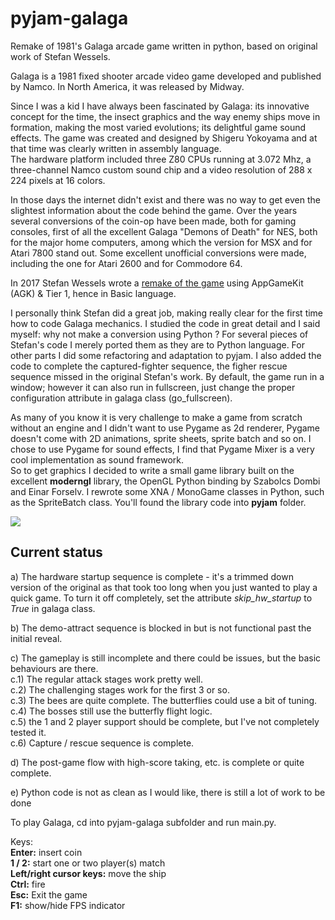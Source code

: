 # pyjam-galaga
Remake of 1981's Galaga arcade game written in python, based on original work of Stefan Wessels.

Galaga is a 1981 fixed shooter arcade video game developed and published by Namco. In North America, it was released
by Midway.

Since I was a kid I have always been fascinated by Galaga: its innovative concept for the time, the insect graphics
and the way enemy ships move in formation, making the most varied evolutions; its delightful game sound effects.
The game was created and designed by Shigeru Yokoyama and at that time was clearly written in assembly language.  
The hardware platform included three Z80 CPUs running at 3.072 Mhz, a three-channel Namco custom sound chip
and a video resolution of 288 x 224 pixels at 16 colors.  

In those days the internet didn't exist and there was no way to get even the slightest information about the code
behind the game. Over the years several conversions of the coin-op have been made, both for gaming consoles,
first of all the excellent Galaga "Demons of Death" for NES, both for the major home computers, among which the version
for MSX and for Atari 7800 stand out. Some excellent unofficial conversions were made, including the one for Atari 2600
and for Commodore 64.

In 2017 Stefan Wessels wrote a [remake of the game](https://github.com/StewBC/Galaga) using AppGameKit (AGK) & Tier 1,
hence in Basic language.

I personally think Stefan did a great job, making really clear for the first time
how to code Galaga mechanics. I studied the code in great detail and I said myself: why not make a conversion
using Python ? For several pieces of Stefan's code I merely ported them as they are to Python language.
For other parts I did some refactoring and adaptation to pyjam.
I also added the code to complete the captured-fighter sequence, the figher rescue sequence missed in the original
Stefan's work. By default, the game run in a window; however it can also run in fullscreen, just change the proper
configuration attribute in galaga class (go_fullscreen).

As many of you know it is very challenge to make a game from scratch without an engine and I didn't want to use Pygame
as 2d renderer, Pygame doesn't come with 2D animations, sprite sheets, sprite batch and so on. I chose to use Pygame
for sound effects, I find that Pygame Mixer is a very cool implementation as sound framework.  
So to get graphics I decided to write a small game library built on the excellent **moderngl** library, the OpenGL
Python binding by Szabolcs Dombi and Einar Forselv.
I rewrote some XNA / MonoGame classes in Python, such as the SpriteBatch class. 
You'll found the library code into **pyjam** folder.

![](https://github.com/gzito/pyjam-galaga/blob/main/screenshot.jpg?raw=true)

## Current status
a) The hardware startup sequence is complete - it's a trimmed down version of the original as that took too long
when you just wanted to play a quick game. To turn it off completely, set the attribute *skip_hw_startup* to *True*
in galaga class.

b) The demo-attract sequence is blocked in but is not functional past the initial reveal.

c) The gameplay is still incomplete and there could be issues, but the basic behaviours are there.  
c.1) The regular attack stages work pretty well.  
c.2) The challenging stages work for the first 3 or so.  
c.3) The bees are quite complete.  The butterflies could use a bit of tuning.  
c.4) The bosses still use the butterfly flight logic.  
c.5) the 1 and 2 player support should be complete, but I've not completely tested it.  
c.6) Capture / rescue sequence is complete.

d) The post-game flow with high-score taking, etc. is complete or quite complete.

e) Python code is not as clean as I would like, there is still a lot of work to be done

To play Galaga, cd into pyjam-galaga subfolder and run main.py.  

Keys:  
**Enter:** insert coin  
**1 / 2:** start one or two player(s) match  
**Left/right cursor keys:** move the ship  
**Ctrl:** fire  
**Esc:** Exit the game  
**F1:** show/hide FPS indicator  
